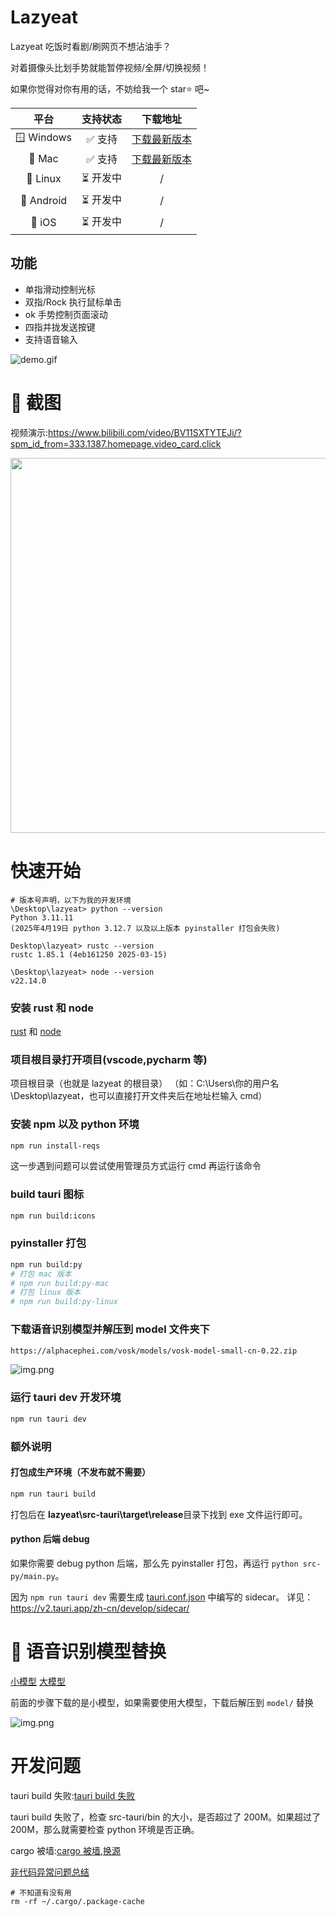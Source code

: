 # Lazyeat


Lazyeat 吃饭时看剧/刷网页不想沾油手？

对着摄像头比划手势就能暂停视频/全屏/切换视频！

如果你觉得对你有用的话，不妨给我一个 star⭐ 吧~

|     平台     | 支持状态  |                              下载地址                              |
|:----------:|:-----:|:--------------------------------------------------------------:|
| 🪟 Windows | ✅ 支持  | [下载最新版本](https://github.com/maplelost/lazyeat/releases/latest) |
|   🍎 Mac   | ✅ 支持  | [下载最新版本](https://github.com/maplelost/lazyeat/releases/latest) |
|  🐧 Linux  | ⏳ 开发中 |                               /                                |
| 🤖 Android | ⏳ 开发中 |                               /                                |
|   📱 iOS   | ⏳ 开发中 |                               /                                |

## 功能

- 单指滑动控制光标
- 双指/Rock 执行鼠标单击
- ok 手势控制页面滚动
- 四指并拢发送按键
- 支持语音输入

![demo.gif](.readme/demo.gif)

# 🌠 截图

视频演示:https://www.bilibili.com/video/BV11SXTYTEJi/?spm_id_from=333.1387.homepage.video_card.click

<div align="center">
<img src=.readme/img.png width="800" height="600" />
</div>

# 快速开始

```
# 版本号声明，以下为我的开发环境
\Desktop\lazyeat> python --version
Python 3.11.11
(2025年4月19日 python 3.12.7 以及以上版本 pyinstaller 打包会失败)

Desktop\lazyeat> rustc --version
rustc 1.85.1 (4eb161250 2025-03-15)

\Desktop\lazyeat> node --version
v22.14.0
```

### 安装 rust 和 node

[rust](https://www.rust-lang.org/zh-CN/tools/install) 和 [node](https://nodejs.org/zh-cn/)

### 项目根目录打开项目(vscode,pycharm 等)

项目根目录（也就是 lazyeat 的根目录）
（如：C:\Users\你的用户名\Desktop\lazyeat，也可以直接打开文件夹后在地址栏输入 cmd）

### 安装 npm 以及 python 环境

```bash
npm run install-reqs
```

这一步遇到问题可以尝试使用管理员方式运行 cmd 再运行该命令

### build tauri 图标

```bash
npm run build:icons
```

### pyinstaller 打包

```bash
npm run build:py
# 打包 mac 版本
# npm run build:py-mac
# 打包 linux 版本
# npm run build:py-linux
```

### 下载语音识别模型并解压到 model 文件夹下

```bash
https://alphacephei.com/vosk/models/vosk-model-small-cn-0.22.zip
```

![img.png](.readme/img_model_example_inside.png)

### 运行 tauri dev 开发环境

```bash
npm run tauri dev
```

### 额外说明

#### 打包成生产环境（不发布就不需要）

```bash
npm run tauri build
```

打包后在 **lazyeat\src-tauri\target\release**目录下找到 exe 文件运行即可。

#### python 后端 debug

如果你需要 debug python 后端，那么先 pyinstaller 打包，再运行 `python src-py/main.py`。

因为 `npm run tauri dev` 需要生成 [tauri.conf.json](src-tauri/tauri.conf.json) 中编写的 sidecar。
详见：https://v2.tauri.app/zh-cn/develop/sidecar/

# 📢 语音识别模型替换

[小模型](https://alphacephei.com/vosk/models/vosk-model-small-cn-0.22.zip) [大模型](https://alphacephei.com/vosk/models/vosk-model-cn-0.22.zip)

前面的步骤下载的是小模型，如果需要使用大模型，下载后解压到 `model/` 替换

![img.png](.readme/img_model_example.png)

# 开发问题

tauri build 失败:[tauri build 失败](https://github.com/tauri-apps/tauri/issues/7338)

tauri build 失败了，检查 src-tauri/bin 的大小，是否超过了 200M。如果超过了 200M，那么就需要检查 python 环境是否正确。

cargo 被墙:[cargo 被墙,换源](https://www.chenreal.com/post/599)

[非代码异常问题总结](https://github.com/maplelost/lazyeat/issues/30)

```
# 不知道有没有用
rm -rf ~/.cargo/.package-cache
```

